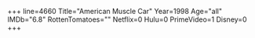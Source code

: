 +++
line=4660
Title="American Muscle Car"
Year=1998
Age="all"
IMDb="6.8"
RottenTomatoes=""
Netflix=0
Hulu=0
PrimeVideo=1
Disney=0
+++

